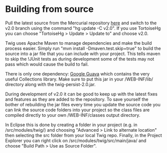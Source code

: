 # Building from source #

Pull the latest source from the Mercurial repository [here](http://code.google.com/p/twig-persist/source/checkout) and switch to the v2.0 branch using the command "hg update -C v2.0".  If you use TortoiseHg you can choose "TortoiseHg > Update > Update to" and choose v2.0.

Twig uses Apache Maven to manage dependencies and make the build process easier.  Simply run "mvn install -Dmaven.test.skip=true" to build the source into a jar file that you can include with your project.  This tells maven to skip the !JUnit tests as during development some of the tests may not pass which would cause the build to fail.

There is only one dependency: [Google Guava](http://code.google.com/p/guava-libraries/) which contains the very useful Collections library.  Make sure to put this jar in your /WEB-INF/lib/ directory along with the twig-persist-2.0.jar.

During development of v2.0 it can be good to keep up with the latest fixes and features as they are added to the repository.  To save yourself the bother of rebuilding the jar files every time you update the source code you can link the source code folders into your project so the class files are compiled directly to your own /WEB-INF/classes output directory.

In Eclipse this is done by creating a folder in your project (e.g. in /src/modules/twig/) and choosing "Advanced > Link to alternate location" then selecting the src folder from your local Twig repo.  Finally, in the Project Explorer you can right click on /src/modules/twig/src/main/java/ and choose "Build Path > Use as Source Folder".
